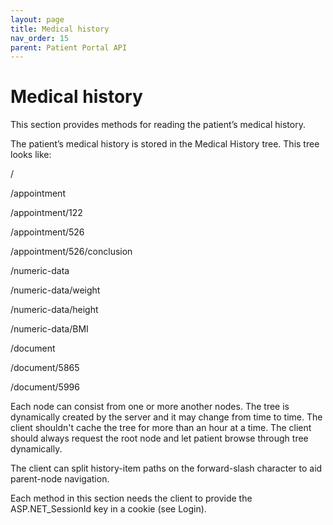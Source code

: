 ```yaml
---
layout: page
title: Medical history
nav_order: 15
parent: Patient Portal API
---
```


# Medical history
This section provides methods for reading the patient’s medical history.The patient’s medical history is stored in the Medical History tree. This tree looks like://appointment/appointment/122/appointment/526/appointment/526/conclusion/numeric-data/numeric-data/weight/numeric-data/height/numeric-data/BMI/document/document/5865/document/5996Each node can consist from one or more another nodes. The tree is dynamically created by the server and it may change from time to time. The client shouldn't cache the tree for more than an hour at a time. The client should always request the root node and let patient browse through tree dynamically.The client can split history-item paths on the forward-slash character to aid parent-node navigation.Each method in this section needs the client to provide the ASP.NET_SessionId key in a cookie (see Login).